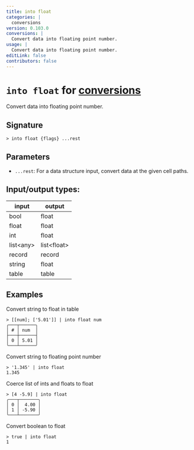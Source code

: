 ```yaml
---
title: into float
categories: |
  conversions
version: 0.103.0
conversions: |
  Convert data into floating point number.
usage: |
  Convert data into floating point number.
editLink: false
contributors: false
---
```

<!-- This file is automatically generated. Please edit the command in https://github.com/nushell/nushell instead. -->

# `into float` for [conversions](/commands/categories/conversions.md)

<div class='command-title'>Convert data into floating point number.</div>

## Signature

```> into float {flags} ...rest```

## Parameters

 -  `...rest`: For a data structure input, convert data at the given cell paths.


## Input/output types:

| input     | output      |
| --------- | ----------- |
| bool      | float       |
| float     | float       |
| int       | float       |
| list\<any\> | list\<float\> |
| record    | record      |
| string    | float       |
| table     | table       |
## Examples

Convert string to float in table
```nu
> [[num]; ['5.01']] | into float num
╭───┬──────╮
│ # │ num  │
├───┼──────┤
│ 0 │ 5.01 │
╰───┴──────╯

```

Convert string to floating point number
```nu
> '1.345' | into float
1.345
```

Coerce list of ints and floats to float
```nu
> [4 -5.9] | into float
╭───┬───────╮
│ 0 │  4.00 │
│ 1 │ -5.90 │
╰───┴───────╯

```

Convert boolean to float
```nu
> true | into float
1
```
